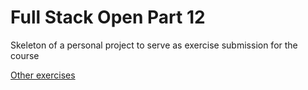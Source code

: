 # Full Stack Open Part 12
Skeleton of a personal project to serve as exercise submission for the course 

[Other exercises](https://github.com/HVKukkonen/full-stack-open-part-12)
